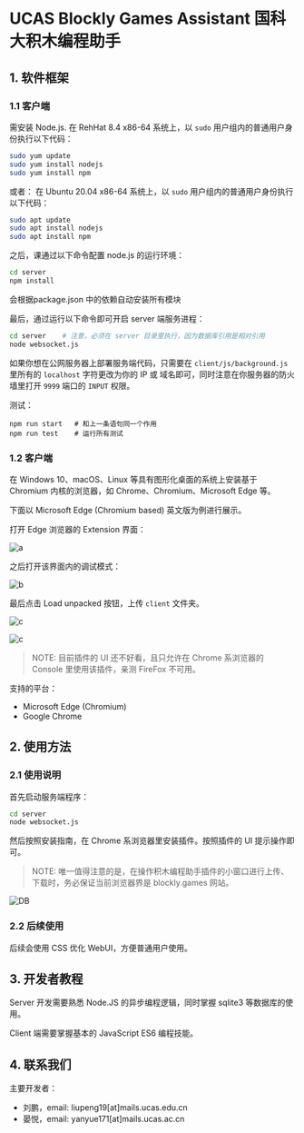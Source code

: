 # UCAS Blockly Games Assistant 国科大积木编程助手

## 1. 软件框架

### 1.1 客户端

需安装 Node.js. 在 RehHat 8.4 x86-64 系统上，以 `sudo` 用户组内的普通用户身份执行以下代码：

``` zsh
sudo yum update
sudo yum install nodejs
sudo yum install npm
```

或者： 在 Ubuntu 20.04 x86-64 系统上，以 `sudo` 用户组内的普通用户身份执行以下代码：

``` zsh
sudo apt update
sudo apt install nodejs
sudo apt install npm
```

之后，课通过以下命令配置 node.js 的运行环境：

``` zsh
cd server
npm install
```

会根据package.json 中的依赖自动安装所有模块

最后，通过运行以下命令即可开启 server 端服务进程：

``` zsh
cd server    # 注意，必须在 server 目录里执行，因为数据库引用是相对引用
node websocket.js
```

如果你想在公网服务器上部署服务端代码，只需要在 `client/js/background.js` 里所有的 `localhost` 字符更改为你的 IP 或 域名即可，同时注意在你服务器的防火墙里打开 `9999` 端口的 `INPUT` 权限。

测试：

```
npm run start   # 和上一条语句同一个作用
npm run test    # 运行所有测试
```

### 1.2 客户端

在 Windows 10、macOS、Linux 等具有图形化桌面的系统上安装基于 Chromium 内核的浏览器，如 Chrome、Chromium、Microsoft Edge 等。

下面以 Microsoft Edge (Chromium based) 英文版为例进行展示。

打开 Edge 浏览器的 Extension 界面：

![a](images/open-chrome-extension.png)

之后打开该界面内的调试模式：

![b](images/open-developer-mode.png)

最后点击 Load unpacked 按钮，上传 `client` 文件夹。

![c](images/upload-unpacked-extension.png)

![c](images/ui.png)

> NOTE: 目前插件的 UI 还不好看，且只允许在 Chrome 系浏览器的 Console 里使用该插件，亲测 FireFox 不可用。

支持的平台：

- Microsoft Edge (Chromium)
- Google Chrome

## 2. 使用方法

### 2.1 使用说明

首先启动服务端程序：

``` zsh
cd server
node websocket.js
```

然后按照安装指南，在 Chrome 系浏览器里安装插件。按照插件的 UI 提示操作即可。

> NOTE: 唯一值得注意的是，在操作积木编程助手插件的小窗口进行上传、下载时，务必保证当前浏览器界是 blockly.games 网站。

![DB](images/sqlite3_game_data.png)

### 2.2 后续使用

后续会使用 CSS 优化 WebUI，方便普通用户使用。

## 3. 开发者教程

Server 开发需要熟悉 Node.JS 的异步编程逻辑，同时掌握 sqlite3 等数据库的使用。

Client 端需要掌握基本的 JavaScript ES6 编程技能。

## 4. 联系我们

主要开发者：

- 刘鹏，email: liupeng19[at]mails.ucas.edu.cn
- 晏悦，email: yanyue171[at]mails.ucas.ac.cn
